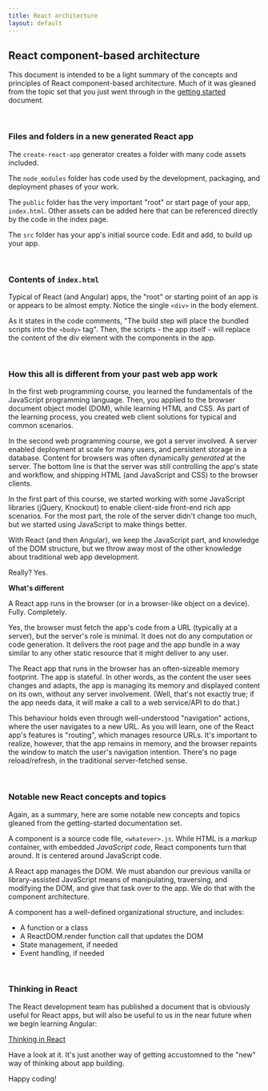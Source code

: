 ```yaml
---
title: React architecture
layout: default
---
```


## React component-based architecture

This document is intended to be a light summary of the concepts and principles of React component-based architecture. Much of it was gleaned from the topic set that you just went through in the [getting started](react-get-started) document. 

<br>

### Files and folders in a new generated React app

The `create-react-app` generator creates a folder with many code assets included.

The `node_modules` folder has code used by the development, packaging, and deployment phases of your work. 

The `public` folder has the very important "root" or start page of your app, `index.html`. Other assets can be added here that can be referenced directly by the code in the index page. 

The `src` folder has your app's initial source code. Edit and add, to build up your app. 

<br>

### Contents of `index.html`

Typical of React (and Angular) apps, the "root" or starting point of an app is or appears to be almost empty. Notice the single `<div>` in the body element.

As it states in the code comments, "The build step will place the bundled scripts into the `<body>` tag". Then, the scripts - the app itself - will replace the content of the div element with the components in the app. 

<br>

### How this all is different from your past web app work

In the first web programming course, you learned the fundamentals of the JavaScript programming language. Then, you applied to the browser document object model (DOM), while learning HTML and CSS. As part of the learning process, you created web client solutions for typical and common scenarios. 

In the second web programming course, we got a server involved. A server enabled deployment at scale for many users, and persistent storage in a database. Content for browsers was often dynamically *generated* at the server. The bottom line is that the server was still controlling the app's state and workflow, and shipping HTML (and JavaScript and CSS) to the browser clients. 

In the first part of this course, we started working with some JavaScript libraries (jQuery, Knockout) to enable client-side front-end rich app scenarios. For the most part, the role of the server didn't change too much, but we started using JavaScript to make things better. 

With React (and then Angular), we keep the JavaScript part, and knowledge of the DOM structure, but we throw away most of the other knowledge about traditional web app development.

Really? Yes.

**What's different**

A React app runs in the browser (or in a browser-like object on a device). Fully. Completely. 

Yes, the browser must fetch the app's code from a URL (typically at a server), but the server's role is minimal. It does not do any computation or code generation. It delivers the root page and the app bundle in a way similar to any other static resource that it might deliver to any user. 

The React app that runs in the browser has an often-sizeable memory footprint. The app is stateful. In other words, as the content the user sees changes and adapts, the app is managing its memory and displayed content on its own, without any server involvement. (Well, that's not exactly true; if the app needs data, it will make a call to a web service/API to do that.) 

This behaviour holds even through well-understood "navigation" actions, where the user navigates to a new URL. As you will learn, one of the React app's features is "routing", which manages resource URLs. It's important to realize, however, that the app remains in memory, and the browser repaints the window to match the user's navigation intention. There's no page reload/refresh, in the traditional server-fetched sense. 

<br>

### Notable new React concepts and topics

Again, as a summary, here are some notable new concepts and topics gleaned from the getting-started documentation set. 

A component is a source code file, `<whatever>.js`. While HTML is a *markup* container, with embedded *JavaScript code*, React components turn that around. It is centered around JavaScript code. 

A React app manages the DOM. We must abandon our previous vanilla or library-assisted JavaScript means of manipulating, traversing, and modifying the DOM, and give that task over to the app. We do that with the component architecture.

A component has a well-defined organizational structure, and includes:
* A function or a class 
* A ReactDOM.render function call that updates the DOM
* State management, if needed
* Event handling, if needed

<br>

### Thinking in React

The React development team has published a document that is obviously useful for React apps, but will also be useful to us in the near future when we begin learning Angular:

[Thinking in React](https://facebook.github.io/react/docs/thinking-in-react.html)

Have a look at it. It's just another way of getting accustomned to the "new" way of thinking about app building.

Happy coding!

